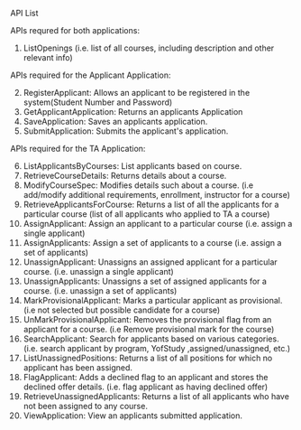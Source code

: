 API List

APIs requred for both applications:

1. ListOpenings (i.e. list of all courses, including description and other relevant info)


APIs required for the Applicant Application:

2. RegisterApplicant: Allows an applicant to be registered in the system(Student Number and Password)
3. GetApplicantApplication: Returns an applicants Application
4. SaveApplication: Saves an applicants application.
5. SubmitApplication: Submits the applicant's application. 

APIs required for the TA Application:

6. ListApplicantsByCourses: List applicants based on course.
7. RetrieveCourseDetails: Returns details about a course.
8. ModifyCourseSpec: Modifies details such about a course. (i.e add/modify additional requirements, enrollment, instructor for a course)
9. RetrieveApplicantsForCourse: Returns a list of all the applicants for a particular course (list of all applicants who applied to TA a course)
10. AssignApplicant: Assign an applicant to a particular course   (i.e. assign a single applicant)
11. AssignApplicants: Assign a set of applicants to a course   (i.e. assign a set of applicants)
12. UnassignApplicant: Unassigns an assigned applicant for a particular course. (i.e. unassign a single applicant)
13. UnassignApplicants: Unassigns a set of assigned applicants for a course. (i.e. unassign a set of applicants)
14. MarkProvisionalApplicant: Marks a particular applicant as provisional. (i.e not selected but possible candidate for a course)
15. UnMarkProvisionalApplicant: Removes the provisional flag from an applicant for a course. (i.e Remove provisional mark for the course)
16. SearchApplicant: Search for applicants based on various categories.   (i.e. search applicant by program, YofStudy ,assigned/unassigned, etc.)
17. ListUnassignedPositions: Returns a list of all positions for which no applicant has been assigned.
18. FlagApplicant: Adds a declined flag to an applicant and stores the declined offer details. (i.e. flag applicant as having declined offer)
19. RetrieveUnassignedApplicants: Returns a list of all applicants who have not been assigned to any course.
20. ViewApplication: View an applicants submitted application.










